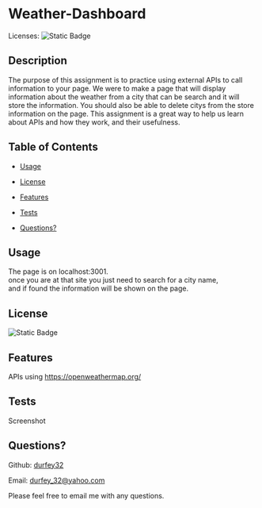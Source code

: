 
# Weather-Dashboard

Licenses: ![Static Badge](https://img.shields.io/badge/MIT-blue) 
 

## Description
The purpose of this assignment is to practice using external APIs to call information to your page. We were to make a page that will display information about the weather from a city that can be search and it will store the information. You should also be able to delete citys from the store information on the page. This assignment is a great way to help us learn about APIs and how they work, and their usefulness. 

## Table of Contents

* [Usage](#usage)

* [License](#license)
* [Features](#features)

* [Tests](#tests)
* [Questions?](#questions)



## Usage
The page is on localhost:3001. <br>
once you are at that site you just need to search for a city name, <br>
and if found the information will be shown on the page. 




## License
![Static Badge](https://img.shields.io/badge/MIT-blue) 




## Features
APIs using https://openweathermap.org/




## Tests
Screenshot


## Questions?
Github: [durfey32](https://github.com/durfey32) 

Email: [durfey_32@yahoo.com](mailto:durfey_32@yahoo.com) 

Please feel free to email me with any questions.
